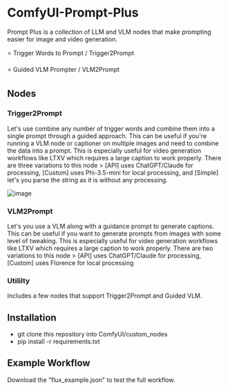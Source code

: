 # ComfyUI-Prompt-Plus
Prompt Plus is a collection of LLM and VLM nodes that make prompting easier for image and video generation.

⭐ Trigger Words to Prompt / Trigger2Prompt

⭐ Guided VLM Prompter / VLM2Prompt

## Nodes
### Trigger2Prompt
Let's use combine any number of trigger words and combine them into a single prompt through a guided approach. This can be useful if you're running a VLM node or captioner on multiple images and need to combine the data into a prompt. This is especially useful for video generation workflows like LTXV which requires a large caption to work properly.
There are three variations to this node > [API] uses ChatGPT/Claude for processing, [Custom] uses Phi-3.5-mini for local processing, and [Simple] let's you parse the string as it is without any processing.

![image](https://github.com/user-attachments/assets/5f3cf352-15d6-4a15-b8e6-26c329b8bbda)

### VLM2Prompt
Let's you use a VLM along with a guidance prompt to generate captions. This can be useful if you want to generate prompts from images with some level of tweaking. This is especially useful for video generation workflows like LTXV which requires a large caption to work properly.
There are two variations to this node > [API] uses ChatGPT/Claude for processing, [Custom] uses Florence for local processing

### Utililty
Includes a few nodes that support Trigger2Prompt and Guided VLM.

## Installation

- git clone this repository into ComfyUI/custom_nodes
- pip install -r requirements.txt

## Example Workflow



Download the "flux_example.json" to test the full workflow.

